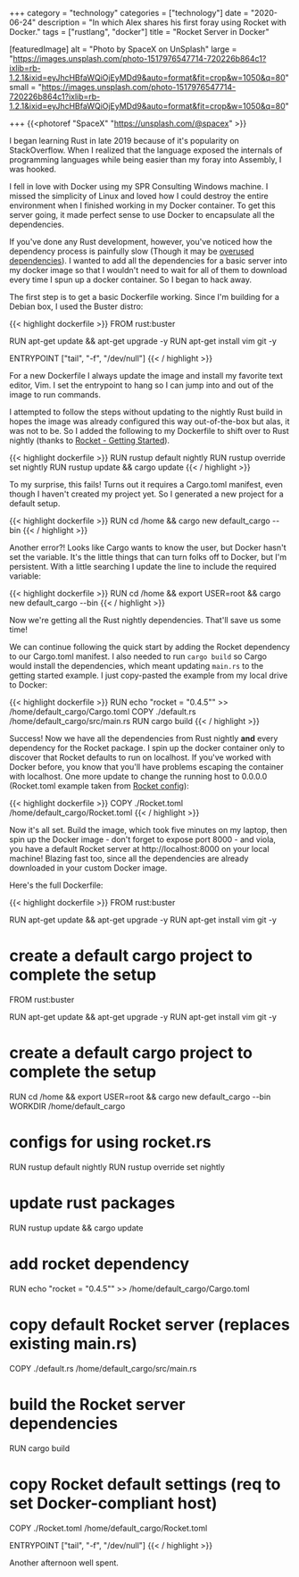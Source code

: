 +++
category = "technology"
categories = ["technology"]
date = "2020-06-24"
description = "In which Alex shares his first foray using Rocket with Docker."
tags = ["rustlang", "docker"]
title = "Rocket Server in Docker"

[featuredImage]
  alt = "Photo by SpaceX on UnSplash"
  large = "https://images.unsplash.com/photo-1517976547714-720226b864c1?ixlib=rb-1.2.1&ixid=eyJhcHBfaWQiOjEyMDd9&auto=format&fit=crop&w=1050&q=80"
  small = "https://images.unsplash.com/photo-1517976547714-720226b864c1?ixlib=rb-1.2.1&ixid=eyJhcHBfaWQiOjEyMDd9&auto=format&fit=crop&w=1050&q=80"

+++
{{<photoref "SpaceX" "https://unsplash.com/@spacex" >}}

I began learning Rust in late 2019 because of it's popularity on StackOverflow. When I realized that the language exposed the internals of programming languages while being easier than my foray into Assembly, I was hooked.

I fell in love with Docker using my SPR Consulting Windows machine. I missed the simplicity of Linux and loved how I could destroy the entire environment when I finished working in my Docker container. To get this server going, it made perfect sense to use Docker to encapsulate all the dependencies.

If you've done any Rust development, however, you've noticed how the dependency process is painfully slow (Though it may be [overused dependencies](https://blog.kodewerx.org/2020/06/the-rust-compiler-isnt-slow-we-are.html)). I wanted to add all the dependencies for a basic server into my docker image so that I wouldn't need to wait for all of them to download every time I spun up a docker container. So I began to hack away.

The first step is to get a basic Dockerfile working. Since I'm building for a Debian box, I used the Buster distro:

{{< highlight dockerfile >}}
FROM rust:buster

RUN apt-get update && apt-get upgrade -y
RUN apt-get install vim git -y

ENTRYPOINT ["tail", "-f", "/dev/null"]
{{< / highlight >}}

For a new Dockerfile I always update the image and install my favorite text editor, Vim. I set the entrypoint to hang so I can jump into and out of the image to run commands.

I attempted to follow the steps without updating to the nightly Rust build in hopes the image was already configured this way out-of-the-box but alas, it was not to be. So I added the following to my Dockerfile to shift over to Rust nightly (thanks to [Rocket - Getting Started](https://rocket.rs/v0.4/guide/getting-started/)).

{{< highlight dockerfile >}}
RUN rustup default nightly
RUN rustup override set nightly
RUN rustup update && cargo update
{{< / highlight >}}

To my surprise, this fails! Turns out it requires a Cargo.toml manifest, even though I haven't created my project yet. So I generated a new project for a default setup.

{{< highlight dockerfile >}}
RUN cd /home && cargo new default_cargo --bin
{{< / highlight >}}

Another error?! Looks like Cargo wants to know the user, but Docker hasn't set the variable. It's the little things that can turn folks off to Docker, but I'm persistent. With a little searching I update the line to include the required variable:

{{< highlight dockerfile >}}
RUN cd /home && export USER=root && cargo new default_cargo --bin
{{< / highlight >}}

Now we're getting all the Rust nightly dependencies. That'll save us some time!

We can continue following the quick start by adding the Rocket dependency to our Cargo.toml manifest. I also needed to run `cargo build` so Cargo would install the dependencies, which meant updating `main.rs` to the getting started example. I just copy-pasted the example from my local drive to Docker:

{{< highlight dockerfile >}}
RUN echo "rocket = \"0.4.5\"" >> /home/default_cargo/Cargo.toml
COPY ./default.rs /home/default_cargo/src/main.rs
RUN cargo build
{{< / highlight >}}

Success! Now we have all the dependencies from Rust nightly **and** every dependency for the Rocket package. I spin up the docker container only to discover that Rocket defaults to run on localhost. If you've worked with Docker before, you know that you'll have problems escaping the container with localhost. One more update to change the running host to 0.0.0.0 (Rocket.toml example taken from [Rocket config](https://rocket.rs/v0.4/guide/configuration/)):

{{< highlight dockerfile >}}
COPY ./Rocket.toml /home/default_cargo/Rocket.toml
{{< / highlight >}}

Now it's all set. Build the image, which took five minutes on my laptop, then spin up the Docker image - don't forget to expose port 8000 - and viola, you have a default Rocket server at http://localhost:8000 on your local machine! Blazing fast too, since all the dependencies are already downloaded in your custom Docker image.

Here's the full Dockerfile:

{{< highlight dockerfile >}}
FROM rust:buster

RUN apt-get update && apt-get upgrade -y
RUN apt-get install vim git -y

# create a default cargo project to complete the setup
FROM rust:buster

RUN apt-get update && apt-get upgrade -y
RUN apt-get install vim git -y

# create a default cargo project to complete the setup
RUN cd /home && export USER=root && cargo new default_cargo --bin
WORKDIR /home/default_cargo

# configs for using rocket.rs
RUN rustup default nightly
RUN rustup override set nightly

# update rust packages
RUN rustup update && cargo update

# add rocket dependency
RUN echo "rocket = \"0.4.5\"" >> /home/default_cargo/Cargo.toml

# copy default Rocket server (replaces existing main.rs)
COPY ./default.rs /home/default_cargo/src/main.rs

# build the Rocket server dependencies
RUN cargo build

# copy Rocket default settings (req to set Docker-compliant host)
COPY ./Rocket.toml /home/default_cargo/Rocket.toml

ENTRYPOINT ["tail", "-f", "/dev/null"]
{{< / highlight >}}

Another afternoon well spent.
